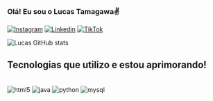### Olá! Eu sou o Lucas Tamagawa✌️

[![Instagram](https://img.shields.io/badge/Instagram-E4405F?style=for-the-badge&logo=instagram&logoColor=white)](https://www.instagram.com/tamagawalucas?igsh=MXVzMmJoMTZ5cWkyMQ%3D%3D&utm_source=qr)
[![Linkedin](https://img.shields.io/badge/LinkedIn-0077B5?style=for-the-badge&logo=linkedin&logoColor=white)](https://www.linkedin.com/in/lucas-tamagawa-084a0a23b/)
[![TikTok](https://img.shields.io/badge/TikTok-000000?style=for-the-badge&logo=tiktok&logoColor=white)](https://www.tiktok.com/@lucashidekitamagawa?_t=8mQWmoRew3q&_r=1)

![Lucas GitHub stats](https://github-readme-stats.vercel.app/api?username=LucasTamagawa&show_icons=true&theme=cobalt)

## Tecnologias que utilizo e estou aprimorando!

<div style="display: incline_block"><br/>
  <img align="center" alt="html5" src="https://img.shields.io/badge/HTML-239120?style=for-the-badge&logo=html5&logoColor=white" />
  <img align="center" alt="java" src="https://img.shields.io/badge/Java-ED8B00?style=for-the-badge&logo=openjdk&logoColor=white" />
  <img align="center" alt="python" src="https://img.shields.io/badge/Python-14354C?style=for-the-badge&logo=python&logoColor=white" />
  <img align="center" alt="mysql" src="https://img.shields.io/badge/MySQL-00000F?style=for-the-badge&logo=mysql&logoColor=white" />
</div>


